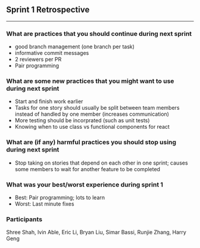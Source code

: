 ## Sprint 1 Retrospective
---
### What are practices that you should continue during next sprint
- good branch management (one branch per task)
- informative commit messages
- 2 reviewers per PR
- Pair programming
### What are some new practices that you might want to use during next sprint
- Start and finish work earlier
- Tasks for one story should usually be split between team members instead of handled by one member (increases communication)
- More testing should be incorprated (such as unit tests)
- Knowing when to use class vs functional components for react
### What are (if any) harmful practices you should stop using during next sprint
- Stop taking on stories that depend on each other in one sprint; causes some members to wait for another feature to be completed

### What was your best/worst experience during sprint 1
- Best: Pair programming; lots to learn
- Worst: Last minute fixes

### Participants
Shree Shah, Ivin Able, Eric Li, Bryan Liu, Simar Bassi, Runjie Zhang, Harry Geng
